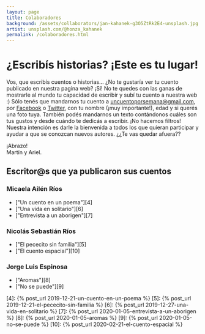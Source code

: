 ```yaml
---
layout: page
title: Colaboradores
background: /assets/collaborators/jan-kahanek-g3O5ZtRk2E4-unsplash.jpg
artist: unsplash.com/@honza_kahanek
permalink: /colaboradores.html
---
```


# ¿Escribís historias? ¡Este es tu lugar!

Vos, que escribís cuentos o historias... ¿No te gustaría ver tu cuento
publicado en nuestra pagina web? ¡Sí! No te quedes con las ganas de mostrarle
al mundo tu capacidad de escribir y subí tu cuento a nuestra web :) Sólo tenés
que mandarnos tu cuento a [uncuentoporsemana@gmail.com][1], por [Facebook][2] o
[Twitter][3], con tu nombre (¡muy importante!), edad y si querés una foto tuya.
También podés mandarnos un texto contándonos cuáles son tus gustos y desde
cuándo te dedicás a escribir. ¡No hacemos filtros! Nuestra intención es darle
la bienvenida a todos los que quieran participar y ayudar a que se conozcan
nuevos autores. ¿¿Te vas quedar afuera??

¡Abrazo!<br />
Martín y Ariel.

## Escritor@s que ya publicaron sus cuentos

### Micaela Ailén Ríos
* ["Un cuento en un poema"][4]
* ["Una vida en solitario"][6]
* ["Entrevista a un aborigen"][7]

### Nicolás Sebastián Ríos
* ["El pececito sin familia"][5]
* ["El cuento espacial"][10]

### Jorge Luis Espinosa
* ["Aromas"][8]
* ["No se puede"][9]

[1]: mailto:uncuentoporsemana@gmail.com
[2]: https://facebook.com/uncuentoporsemana
[3]: https://twitter.com/1cuentoxsemana
[4]: {% post_url 2019-12-21-un-cuento-en-un-poema %}
[5]: {% post_url 2019-12-21-el-pececito-sin-familia %}
[6]: {% post_url 2019-12-27-una-vida-en-solitario %}
[7]: {% post_url 2020-01-05-entrevista-a-un-aborigen %}
[8]: {% post_url 2020-01-05-aromas %}
[9]: {% post_url 2020-01-05-no-se-puede %}
[10]: {% post_url 2020-02-21-el-cuento-espacial %}
